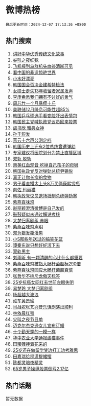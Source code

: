 # 微博热榜

`最后更新时间：2024-12-07 17:13:36 +0800`

## 热门搜索

1. [讲好中华优秀传统文化故事](https://m.weibo.cn/search?containerid=100103type%3D1%26t%3D10%26q%3D%23%E8%AE%B2%E5%A5%BD%E4%B8%AD%E5%8D%8E%E4%BC%98%E7%A7%80%E4%BC%A0%E7%BB%9F%E6%96%87%E5%8C%96%E6%95%85%E4%BA%8B%23&stream_entry_id=51&isnewpage=1&extparam=seat%3D1%26c_type%3D51%26q%3D%2523%25E8%25AE%25B2%25E5%25A5%25BD%25E4%25B8%25AD%25E5%258D%258E%25E4%25BC%2598%25E7%25A7%2580%25E4%25BC%25A0%25E7%25BB%259F%25E6%2596%2587%25E5%258C%2596%25E6%2595%2585%25E4%25BA%258B%2523%26cate%3D10103%26pos%3D0%26dgr%3D0%26filter_type%3Drealtimehot%26stream_entry_id%3D51%26display_time%3D1733562815%26pre_seqid%3D17335628158100222089071)
1. [尖叫之夜红毯](https://m.weibo.cn/search?containerid=100103type%3D1%26t%3D10%26q%3D%E5%B0%96%E5%8F%AB%E4%B9%8B%E5%A4%9C%E7%BA%A2%E6%AF%AF&stream_entry_id=31&isnewpage=1&extparam=seat%3D1%26c_type%3D31%26cate%3D5001%26pos%3D0%26realpos%3D1%26stream_entry_id%3D31%26band_rank%3D1%26lcate%3D5001%26q%3D%25E5%25B0%2596%25E5%258F%25AB%25E4%25B9%258B%25E5%25A4%259C%25E7%25BA%25A2%25E6%25AF%25AF%26dgr%3D0%26filter_type%3Drealtimehot%26flag%3D2%26display_time%3D1733562815%26pre_seqid%3D17335628158100222089071)
1. [飞机撞到鸟群机头血迹清晰可见](https://m.weibo.cn/search?containerid=100103type%3D1%26t%3D10%26q%3D%23%E9%A3%9E%E6%9C%BA%E6%92%9E%E5%88%B0%E9%B8%9F%E7%BE%A4%E6%9C%BA%E5%A4%B4%E8%A1%80%E8%BF%B9%E6%B8%85%E6%99%B0%E5%8F%AF%E8%A7%81%23&stream_entry_id=31&isnewpage=1&extparam=seat%3D1%26c_type%3D31%26cate%3D5001%26pos%3D1%26realpos%3D2%26stream_entry_id%3D31%26band_rank%3D2%26lcate%3D5001%26q%3D%2523%25E9%25A3%259E%25E6%259C%25BA%25E6%2592%259E%25E5%2588%25B0%25E9%25B8%259F%25E7%25BE%25A4%25E6%259C%25BA%25E5%25A4%25B4%25E8%25A1%2580%25E8%25BF%25B9%25E6%25B8%2585%25E6%2599%25B0%25E5%258F%25AF%25E8%25A7%2581%2523%26dgr%3D0%26filter_type%3Drealtimehot%26flag%3D0%26display_time%3D1733562815%26pre_seqid%3D17335628158100222089071)
1. [看中国的非遗惊艳世界](https://m.weibo.cn/search?containerid=100103type%3D1%26t%3D10%26q%3D%23%E7%9C%8B%E4%B8%AD%E5%9B%BD%E7%9A%84%E9%9D%9E%E9%81%97%E6%83%8A%E8%89%B3%E4%B8%96%E7%95%8C%23&stream_entry_id=31&isnewpage=1&extparam=seat%3D1%26c_type%3D31%26cate%3D5001%26pos%3D2%26realpos%3D3%26stream_entry_id%3D31%26band_rank%3D3%26lcate%3D5001%26q%3D%2523%25E7%259C%258B%25E4%25B8%25AD%25E5%259B%25BD%25E7%259A%2584%25E9%259D%259E%25E9%2581%2597%25E6%2583%258A%25E8%2589%25B3%25E4%25B8%2596%25E7%2595%258C%2523%26dgr%3D0%26filter_type%3Drealtimehot%26flag%3D0%26display_time%3D1733562815%26pre_seqid%3D17335628158100222089071)
1. [小水好漂亮](https://m.weibo.cn/search?containerid=100103type%3D1%26t%3D10%26q%3D%E5%B0%8F%E6%B0%B4%E5%A5%BD%E6%BC%82%E4%BA%AE&stream_entry_id=31&isnewpage=1&extparam=seat%3D1%26c_type%3D31%26cate%3D5001%26pos%3D3%26realpos%3D4%26stream_entry_id%3D31%26band_rank%3D4%26lcate%3D5001%26q%3D%25E5%25B0%258F%25E6%25B0%25B4%25E5%25A5%25BD%25E6%25BC%2582%25E4%25BA%25AE%26dgr%3D0%26filter_type%3Drealtimehot%26flag%3D2%26display_time%3D1733562815%26pre_seqid%3D17335628158100222089071)
1. [韩国国会否决金建希特检法](https://m.weibo.cn/search?containerid=100103type%3D1%26t%3D10%26q%3D%23%E9%9F%A9%E5%9B%BD%E5%9B%BD%E4%BC%9A%E5%90%A6%E5%86%B3%E9%87%91%E5%BB%BA%E5%B8%8C%E7%89%B9%E6%A3%80%E6%B3%95%23&stream_entry_id=31&isnewpage=1&extparam=seat%3D1%26c_type%3D31%26cate%3D5001%26pos%3D4%26realpos%3D5%26stream_entry_id%3D31%26band_rank%3D5%26lcate%3D5001%26q%3D%2523%25E9%259F%25A9%25E5%259B%25BD%25E5%259B%25BD%25E4%25BC%259A%25E5%2590%25A6%25E5%2586%25B3%25E9%2587%2591%25E5%25BB%25BA%25E5%25B8%258C%25E7%2589%25B9%25E6%25A3%2580%25E6%25B3%2595%2523%26dgr%3D0%26filter_type%3Drealtimehot%26flag%3D1%26display_time%3D1733562815%26pre_seqid%3D17335628158100222089071)
1. [女硕士走失13年收留者家属发声](https://m.weibo.cn/search?containerid=100103type%3D1%26t%3D10%26q%3D%E5%A5%B3%E7%A1%95%E5%A3%AB%E8%B5%B0%E5%A4%B113%E5%B9%B4%E6%94%B6%E7%95%99%E8%80%85%E5%AE%B6%E5%B1%9E%E5%8F%91%E5%A3%B0&stream_entry_id=31&isnewpage=1&extparam=seat%3D1%26c_type%3D31%26cate%3D5001%26pos%3D5%26realpos%3D6%26stream_entry_id%3D31%26band_rank%3D6%26lcate%3D5001%26q%3D%25E5%25A5%25B3%25E7%25A1%2595%25E5%25A3%25AB%25E8%25B5%25B0%25E5%25A4%25B113%25E5%25B9%25B4%25E6%2594%25B6%25E7%2595%2599%25E8%2580%2585%25E5%25AE%25B6%25E5%25B1%259E%25E5%258F%2591%25E5%25A3%25B0%26dgr%3D0%26filter_type%3Drealtimehot%26flag%3D1%26display_time%3D1733562815%26pre_seqid%3D17335628158100222089071)
1. [李庚希愿我们拥有不讨好的勇气](https://m.weibo.cn/search?containerid=100103type%3D1%26t%3D10%26q%3D%23%E6%9D%8E%E5%BA%9A%E5%B8%8C%E6%84%BF%E6%88%91%E4%BB%AC%E6%8B%A5%E6%9C%89%E4%B8%8D%E8%AE%A8%E5%A5%BD%E7%9A%84%E5%8B%87%E6%B0%94%23&stream_entry_id=31&isnewpage=1&extparam=seat%3D1%26c_type%3D31%26cate%3D5001%26pos%3D6%26lcate%3D5001%26band_rank%3D7%26q%3D%2523%25E6%259D%258E%25E5%25BA%259A%25E5%25B8%258C%25E6%2584%25BF%25E6%2588%2591%25E4%25BB%25AC%25E6%258B%25A5%25E6%259C%2589%25E4%25B8%258D%25E8%25AE%25A8%25E5%25A5%25BD%25E7%259A%2584%25E5%258B%2587%25E6%25B0%2594%2523%26stream_entry_id%3D31%26is_ad_pos%3D1%26dgr%3D0%26filter_type%3Drealtimehot%26adid%3D267429%26display_time%3D1733562815%26pre_seqid%3D17335628158100222089071)
1. [周芯竹一个月暴瘦十斤](https://m.weibo.cn/search?containerid=100103type%3D1%26t%3D10%26q%3D%E5%91%A8%E8%8A%AF%E7%AB%B9%E4%B8%80%E4%B8%AA%E6%9C%88%E6%9A%B4%E7%98%A6%E5%8D%81%E6%96%A4&stream_entry_id=31&isnewpage=1&extparam=seat%3D1%26c_type%3D31%26cate%3D5001%26pos%3D7%26realpos%3D7%26stream_entry_id%3D31%26band_rank%3D7%26lcate%3D5001%26q%3D%25E5%2591%25A8%25E8%258A%25AF%25E7%25AB%25B9%25E4%25B8%2580%25E4%25B8%25AA%25E6%259C%2588%25E6%259A%25B4%25E7%2598%25A6%25E5%258D%2581%25E6%2596%25A4%26dgr%3D0%26filter_type%3Drealtimehot%26flag%3D1%26display_time%3D1733562815%26pre_seqid%3D17335628158100222089071)
1. [美联储12月降息可能性超85%](https://m.weibo.cn/search?containerid=100103type%3D1%26t%3D10%26q%3D%23%E7%BE%8E%E8%81%94%E5%82%A812%E6%9C%88%E9%99%8D%E6%81%AF%E5%8F%AF%E8%83%BD%E6%80%A7%E8%B6%8585%25%23&stream_entry_id=31&isnewpage=1&extparam=seat%3D1%26c_type%3D31%26cate%3D5001%26pos%3D8%26realpos%3D8%26stream_entry_id%3D31%26band_rank%3D8%26lcate%3D5001%26q%3D%2523%25E7%25BE%258E%25E8%2581%2594%25E5%2582%25A812%25E6%259C%2588%25E9%2599%258D%25E6%2581%25AF%25E5%258F%25AF%25E8%2583%25BD%25E6%2580%25A7%25E8%25B6%258585%2525%2523%26dgr%3D0%26filter_type%3Drealtimehot%26flag%3D1%26display_time%3D1733562815%26pre_seqid%3D17335628158100222089071)
1. [韩国乒乓球选手看变脸吓出表情包](https://m.weibo.cn/search?containerid=100103type%3D1%26t%3D10%26q%3D%23%E9%9F%A9%E5%9B%BD%E4%B9%92%E4%B9%93%E7%90%83%E9%80%89%E6%89%8B%E7%9C%8B%E5%8F%98%E8%84%B8%E5%90%93%E5%87%BA%E8%A1%A8%E6%83%85%E5%8C%85%23&stream_entry_id=31&isnewpage=1&extparam=seat%3D1%26c_type%3D31%26cate%3D5001%26pos%3D9%26realpos%3D9%26stream_entry_id%3D31%26band_rank%3D9%26lcate%3D5001%26q%3D%2523%25E9%259F%25A9%25E5%259B%25BD%25E4%25B9%2592%25E4%25B9%2593%25E7%2590%2583%25E9%2580%2589%25E6%2589%258B%25E7%259C%258B%25E5%258F%2598%25E8%2584%25B8%25E5%2590%2593%25E5%2587%25BA%25E8%25A1%25A8%25E6%2583%2585%25E5%258C%2585%2523%26dgr%3D0%26filter_type%3Drealtimehot%26flag%3D1%26display_time%3D1733562815%26pre_seqid%3D17335628158100222089071)
1. [韩国民主党喊执政党议员回来投票](https://m.weibo.cn/search?containerid=100103type%3D1%26t%3D10%26q%3D%23%E9%9F%A9%E5%9B%BD%E6%B0%91%E4%B8%BB%E5%85%9A%E5%96%8A%E6%89%A7%E6%94%BF%E5%85%9A%E8%AE%AE%E5%91%98%E5%9B%9E%E6%9D%A5%E6%8A%95%E7%A5%A8%23&stream_entry_id=31&isnewpage=1&extparam=seat%3D1%26c_type%3D31%26cate%3D5001%26pos%3D10%26realpos%3D10%26stream_entry_id%3D31%26band_rank%3D10%26lcate%3D5001%26q%3D%2523%25E9%259F%25A9%25E5%259B%25BD%25E6%25B0%2591%25E4%25B8%25BB%25E5%2585%259A%25E5%2596%258A%25E6%2589%25A7%25E6%2594%25BF%25E5%2585%259A%25E8%25AE%25AE%25E5%2591%2598%25E5%259B%259E%25E6%259D%25A5%25E6%258A%2595%25E7%25A5%25A8%2523%26dgr%3D0%26filter_type%3Drealtimehot%26flag%3D1%26display_time%3D1733562815%26pre_seqid%3D17335628158100222089071)
1. [虞书欣 雅典女神](https://m.weibo.cn/search?containerid=100103type%3D1%26t%3D10%26q%3D%E8%99%9E%E4%B9%A6%E6%AC%A3+%E9%9B%85%E5%85%B8%E5%A5%B3%E7%A5%9E&stream_entry_id=31&isnewpage=1&extparam=seat%3D1%26c_type%3D31%26cate%3D5001%26pos%3D11%26realpos%3D11%26stream_entry_id%3D31%26band_rank%3D11%26lcate%3D5001%26q%3D%25E8%2599%259E%25E4%25B9%25A6%25E6%25AC%25A3%2520%25E9%259B%2585%25E5%2585%25B8%25E5%25A5%25B3%25E7%25A5%259E%26dgr%3D0%26filter_type%3Drealtimehot%26flag%3D0%26display_time%3D1733562815%26pre_seqid%3D17335628158100222089071)
1. [孙千短发](https://m.weibo.cn/search?containerid=100103type%3D1%26t%3D10%26q%3D%E5%AD%99%E5%8D%83%E7%9F%AD%E5%8F%91&stream_entry_id=31&isnewpage=1&extparam=seat%3D1%26c_type%3D31%26cate%3D5001%26pos%3D12%26realpos%3D12%26stream_entry_id%3D31%26band_rank%3D12%26lcate%3D5001%26q%3D%25E5%25AD%2599%25E5%258D%2583%25E7%259F%25AD%25E5%258F%2591%26dgr%3D0%26filter_type%3Drealtimehot%26flag%3D1%26display_time%3D1733562815%26pre_seqid%3D17335628158100222089071)
1. [燕云十六声公测定档](https://m.weibo.cn/search?containerid=100103type%3D1%26t%3D10%26q%3D%23%E7%87%95%E4%BA%91%E5%8D%81%E5%85%AD%E5%A3%B0%E5%85%AC%E6%B5%8B%E5%AE%9A%E6%A1%A3%23&stream_entry_id=31&isnewpage=1&extparam=seat%3D1%26c_type%3D31%26cate%3D5001%26pos%3D13%26realpos%3D13%26stream_entry_id%3D31%26band_rank%3D13%26lcate%3D5001%26q%3D%2523%25E7%2587%2595%25E4%25BA%2591%25E5%258D%2581%25E5%2585%25AD%25E5%25A3%25B0%25E5%2585%25AC%25E6%25B5%258B%25E5%25AE%259A%25E6%25A1%25A3%2523%26dgr%3D0%26filter_type%3Drealtimehot%26flag%3D1%26display_time%3D1733562815%26pre_seqid%3D17335628158100222089071)
1. [韩国历史上还有2位总统曾遭弹劾](https://m.weibo.cn/search?containerid=100103type%3D1%26t%3D10%26q%3D%23%E9%9F%A9%E5%9B%BD%E5%8E%86%E5%8F%B2%E4%B8%8A%E8%BF%98%E6%9C%892%E4%BD%8D%E6%80%BB%E7%BB%9F%E6%9B%BE%E9%81%AD%E5%BC%B9%E5%8A%BE%23&stream_entry_id=31&isnewpage=1&extparam=seat%3D1%26c_type%3D31%26cate%3D5001%26pos%3D14%26realpos%3D14%26stream_entry_id%3D31%26band_rank%3D14%26lcate%3D5001%26q%3D%2523%25E9%259F%25A9%25E5%259B%25BD%25E5%258E%2586%25E5%258F%25B2%25E4%25B8%258A%25E8%25BF%2598%25E6%259C%25892%25E4%25BD%258D%25E6%2580%25BB%25E7%25BB%259F%25E6%259B%25BE%25E9%2581%25AD%25E5%25BC%25B9%25E5%258A%25BE%2523%26dgr%3D0%26filter_type%3Drealtimehot%26flag%3D1%26display_time%3D1733562815%26pre_seqid%3D17335628158100222089071)
1. [专家建议将医院划分为禁止直播区域](https://m.weibo.cn/search?containerid=100103type%3D1%26t%3D10%26q%3D%23%E4%B8%93%E5%AE%B6%E5%BB%BA%E8%AE%AE%E5%B0%86%E5%8C%BB%E9%99%A2%E5%88%92%E5%88%86%E4%B8%BA%E7%A6%81%E6%AD%A2%E7%9B%B4%E6%92%AD%E5%8C%BA%E5%9F%9F%23&stream_entry_id=31&isnewpage=1&extparam=seat%3D1%26c_type%3D31%26cate%3D5001%26pos%3D15%26realpos%3D15%26stream_entry_id%3D31%26band_rank%3D15%26lcate%3D5001%26q%3D%2523%25E4%25B8%2593%25E5%25AE%25B6%25E5%25BB%25BA%25E8%25AE%25AE%25E5%25B0%2586%25E5%258C%25BB%25E9%2599%25A2%25E5%2588%2592%25E5%2588%2586%25E4%25B8%25BA%25E7%25A6%2581%25E6%25AD%25A2%25E7%259B%25B4%25E6%2592%25AD%25E5%258C%25BA%25E5%259F%259F%2523%26dgr%3D0%26filter_type%3Drealtimehot%26flag%3D1%26display_time%3D1733562815%26pre_seqid%3D17335628158100222089071)
1. [双轨 脱轨](https://m.weibo.cn/search?containerid=100103type%3D1%26t%3D10%26q%3D%E5%8F%8C%E8%BD%A8+%E8%84%B1%E8%BD%A8&stream_entry_id=31&isnewpage=1&extparam=seat%3D1%26c_type%3D31%26cate%3D5001%26pos%3D16%26realpos%3D16%26stream_entry_id%3D31%26band_rank%3D16%26lcate%3D5001%26q%3D%25E5%258F%258C%25E8%25BD%25A8%2520%25E8%2584%25B1%25E8%25BD%25A8%26dgr%3D0%26filter_type%3Drealtimehot%26flag%3D2%26display_time%3D1733562815%26pre_seqid%3D17335628158100222089071)
1. [惠英红血观音 吃掉自己孩子的母狮](https://m.weibo.cn/search?containerid=100103type%3D1%26t%3D10%26q%3D%E6%83%A0%E8%8B%B1%E7%BA%A2%E8%A1%80%E8%A7%82%E9%9F%B3+%E5%90%83%E6%8E%89%E8%87%AA%E5%B7%B1%E5%AD%A9%E5%AD%90%E7%9A%84%E6%AF%8D%E7%8B%AE&stream_entry_id=31&isnewpage=1&extparam=seat%3D1%26c_type%3D31%26cate%3D5001%26pos%3D17%26realpos%3D17%26stream_entry_id%3D31%26band_rank%3D17%26lcate%3D5001%26q%3D%25E6%2583%25A0%25E8%258B%25B1%25E7%25BA%25A2%25E8%25A1%2580%25E8%25A7%2582%25E9%259F%25B3%2520%25E5%2590%2583%25E6%258E%2589%25E8%2587%25AA%25E5%25B7%25B1%25E5%25AD%25A9%25E5%25AD%2590%25E7%259A%2584%25E6%25AF%258D%25E7%258B%25AE%26dgr%3D0%26filter_type%3Drealtimehot%26flag%3D2%26display_time%3D1733562815%26pre_seqid%3D17335628158100222089071)
1. [韩国执政党反对弹劾总统尹锡悦](https://m.weibo.cn/search?containerid=100103type%3D1%26t%3D10%26q%3D%23%E9%9F%A9%E5%9B%BD%E6%89%A7%E6%94%BF%E5%85%9A%E5%8F%8D%E5%AF%B9%E5%BC%B9%E5%8A%BE%E6%80%BB%E7%BB%9F%E5%B0%B9%E9%94%A1%E6%82%A6%23&stream_entry_id=31&isnewpage=1&extparam=seat%3D1%26c_type%3D31%26cate%3D5001%26pos%3D18%26realpos%3D18%26stream_entry_id%3D31%26band_rank%3D18%26lcate%3D5001%26q%3D%2523%25E9%259F%25A9%25E5%259B%25BD%25E6%2589%25A7%25E6%2594%25BF%25E5%2585%259A%25E5%258F%258D%25E5%25AF%25B9%25E5%25BC%25B9%25E5%258A%25BE%25E6%2580%25BB%25E7%25BB%259F%25E5%25B0%25B9%25E9%2594%25A1%25E6%2582%25A6%2523%26dgr%3D0%26filter_type%3Drealtimehot%26flag%3D1%26display_time%3D1733562815%26pre_seqid%3D17335628158100222089071)
1. [真正让你长痘的食物](https://m.weibo.cn/search?containerid=100103type%3D1%26t%3D10%26q%3D%23%E7%9C%9F%E6%AD%A3%E8%AE%A9%E4%BD%A0%E9%95%BF%E7%97%98%E7%9A%84%E9%A3%9F%E7%89%A9%23&stream_entry_id=31&isnewpage=1&extparam=seat%3D1%26c_type%3D31%26cate%3D5001%26pos%3D19%26realpos%3D19%26stream_entry_id%3D31%26band_rank%3D19%26lcate%3D5001%26q%3D%2523%25E7%259C%259F%25E6%25AD%25A3%25E8%25AE%25A9%25E4%25BD%25A0%25E9%2595%25BF%25E7%2597%2598%25E7%259A%2584%25E9%25A3%259F%25E7%2589%25A9%2523%26dgr%3D0%26filter_type%3Drealtimehot%26flag%3D1%26display_time%3D1733562815%26pre_seqid%3D17335628158100222089071)
1. [男子看直播太上头8万买俩康熙赏瓶](https://m.weibo.cn/search?containerid=100103type%3D1%26t%3D10%26q%3D%23%E7%94%B7%E5%AD%90%E7%9C%8B%E7%9B%B4%E6%92%AD%E5%A4%AA%E4%B8%8A%E5%A4%B48%E4%B8%87%E4%B9%B0%E4%BF%A9%E5%BA%B7%E7%86%99%E8%B5%8F%E7%93%B6%23&stream_entry_id=31&isnewpage=1&extparam=seat%3D1%26c_type%3D31%26cate%3D5001%26pos%3D20%26realpos%3D20%26stream_entry_id%3D31%26band_rank%3D20%26lcate%3D5001%26q%3D%2523%25E7%2594%25B7%25E5%25AD%2590%25E7%259C%258B%25E7%259B%25B4%25E6%2592%25AD%25E5%25A4%25AA%25E4%25B8%258A%25E5%25A4%25B48%25E4%25B8%2587%25E4%25B9%25B0%25E4%25BF%25A9%25E5%25BA%25B7%25E7%2586%2599%25E8%25B5%258F%25E7%2593%25B6%2523%26dgr%3D0%26filter_type%3Drealtimehot%26flag%3D1%26display_time%3D1733562815%26pre_seqid%3D17335628158100222089071)
1. [向佐 玛丽猫](https://m.weibo.cn/search?containerid=100103type%3D1%26t%3D10%26q%3D%E5%90%91%E4%BD%90+%E7%8E%9B%E4%B8%BD%E7%8C%AB&stream_entry_id=31&isnewpage=1&extparam=seat%3D1%26c_type%3D31%26cate%3D5001%26pos%3D21%26realpos%3D21%26stream_entry_id%3D31%26band_rank%3D21%26lcate%3D5001%26q%3D%25E5%2590%2591%25E4%25BD%2590%2520%25E7%258E%259B%25E4%25B8%25BD%25E7%258C%25AB%26dgr%3D0%26filter_type%3Drealtimehot%26flag%3D1%26display_time%3D1733562815%26pre_seqid%3D17335628158100222089071)
1. [韩执政党议员退场抵制总统弹劾案](https://m.weibo.cn/search?containerid=100103type%3D1%26t%3D10%26q%3D%23%E9%9F%A9%E6%89%A7%E6%94%BF%E5%85%9A%E8%AE%AE%E5%91%98%E9%80%80%E5%9C%BA%E6%8A%B5%E5%88%B6%E6%80%BB%E7%BB%9F%E5%BC%B9%E5%8A%BE%E6%A1%88%23&stream_entry_id=31&isnewpage=1&extparam=seat%3D1%26c_type%3D31%26cate%3D5001%26pos%3D22%26realpos%3D22%26stream_entry_id%3D31%26band_rank%3D22%26lcate%3D5001%26q%3D%2523%25E9%259F%25A9%25E6%2589%25A7%25E6%2594%25BF%25E5%2585%259A%25E8%25AE%25AE%25E5%2591%2598%25E9%2580%2580%25E5%259C%25BA%25E6%258A%25B5%25E5%2588%25B6%25E6%2580%25BB%25E7%25BB%259F%25E5%25BC%25B9%25E5%258A%25BE%25E6%25A1%2588%2523%26dgr%3D0%26filter_type%3Drealtimehot%26flag%3D1%26display_time%3D1733562815%26pre_seqid%3D17335628158100222089071)
1. [紫燕百味鸡](https://m.weibo.cn/search?containerid=100103type%3D1%26t%3D10%26q%3D%E7%B4%AB%E7%87%95%E7%99%BE%E5%91%B3%E9%B8%A1&stream_entry_id=31&isnewpage=1&extparam=seat%3D1%26c_type%3D31%26cate%3D5001%26pos%3D23%26realpos%3D23%26stream_entry_id%3D31%26band_rank%3D23%26lcate%3D5001%26q%3D%25E7%25B4%25AB%25E7%2587%2595%25E7%2599%25BE%25E5%2591%25B3%25E9%25B8%25A1%26dgr%3D0%26filter_type%3Drealtimehot%26flag%3D1%26display_time%3D1733562815%26pre_seqid%3D17335628158100222089071)
1. [赵丽颖澄清微博是自己发的](https://m.weibo.cn/search?containerid=100103type%3D1%26t%3D10%26q%3D%23%E8%B5%B5%E4%B8%BD%E9%A2%96%E6%BE%84%E6%B8%85%E5%BE%AE%E5%8D%9A%E6%98%AF%E8%87%AA%E5%B7%B1%E5%8F%91%E7%9A%84%23&stream_entry_id=31&isnewpage=1&extparam=seat%3D1%26c_type%3D31%26cate%3D5001%26pos%3D24%26realpos%3D24%26stream_entry_id%3D31%26band_rank%3D24%26lcate%3D5001%26q%3D%2523%25E8%25B5%25B5%25E4%25B8%25BD%25E9%25A2%2596%25E6%25BE%2584%25E6%25B8%2585%25E5%25BE%25AE%25E5%258D%259A%25E6%2598%25AF%25E8%2587%25AA%25E5%25B7%25B1%25E5%258F%2591%25E7%259A%2584%2523%26dgr%3D0%26filter_type%3Drealtimehot%26flag%3D0%26display_time%3D1733562815%26pre_seqid%3D17335628158100222089071)
1. [鼓鼓疑似未通过解说考核](https://m.weibo.cn/search?containerid=100103type%3D1%26t%3D10%26q%3D%23%E9%BC%93%E9%BC%93%E7%96%91%E4%BC%BC%E6%9C%AA%E9%80%9A%E8%BF%87%E8%A7%A3%E8%AF%B4%E8%80%83%E6%A0%B8%23&stream_entry_id=31&isnewpage=1&extparam=seat%3D1%26c_type%3D31%26cate%3D5001%26pos%3D25%26realpos%3D25%26stream_entry_id%3D31%26band_rank%3D25%26lcate%3D5001%26q%3D%2523%25E9%25BC%2593%25E9%25BC%2593%25E7%2596%2591%25E4%25BC%25BC%25E6%259C%25AA%25E9%2580%259A%25E8%25BF%2587%25E8%25A7%25A3%25E8%25AF%25B4%25E8%2580%2583%25E6%25A0%25B8%2523%26dgr%3D0%26filter_type%3Drealtimehot%26flag%3D1%26display_time%3D1733562815%26pre_seqid%3D17335628158100222089071)
1. [大梦归离剧组 养眼](https://m.weibo.cn/search?containerid=100103type%3D1%26t%3D10%26q%3D%E5%A4%A7%E6%A2%A6%E5%BD%92%E7%A6%BB%E5%89%A7%E7%BB%84+%E5%85%BB%E7%9C%BC&stream_entry_id=31&isnewpage=1&extparam=seat%3D1%26c_type%3D31%26cate%3D5001%26pos%3D26%26realpos%3D26%26stream_entry_id%3D31%26band_rank%3D26%26lcate%3D5001%26q%3D%25E5%25A4%25A7%25E6%25A2%25A6%25E5%25BD%2592%25E7%25A6%25BB%25E5%2589%25A7%25E7%25BB%2584%2520%25E5%2585%25BB%25E7%259C%25BC%26dgr%3D0%26filter_type%3Drealtimehot%26flag%3D1%26display_time%3D1733562815%26pre_seqid%3D17335628158100222089071)
1. [紫燕百味鸡声明](https://m.weibo.cn/search?containerid=100103type%3D1%26t%3D10%26q%3D%23%E7%B4%AB%E7%87%95%E7%99%BE%E5%91%B3%E9%B8%A1%E5%A3%B0%E6%98%8E%23&stream_entry_id=31&isnewpage=1&extparam=seat%3D1%26c_type%3D31%26cate%3D5001%26pos%3D27%26realpos%3D27%26stream_entry_id%3D31%26band_rank%3D27%26lcate%3D5001%26q%3D%2523%25E7%25B4%25AB%25E7%2587%2595%25E7%2599%25BE%25E5%2591%25B3%25E9%25B8%25A1%25E5%25A3%25B0%25E6%2598%258E%2523%26dgr%3D0%26filter_type%3Drealtimehot%26flag%3D0%26display_time%3D1733562815%26pre_seqid%3D17335628158100222089071)
1. [邓为银发撕漫男](https://m.weibo.cn/search?containerid=100103type%3D1%26t%3D10%26q%3D%23%E9%82%93%E4%B8%BA%E9%93%B6%E5%8F%91%E6%92%95%E6%BC%AB%E7%94%B7%23&stream_entry_id=31&isnewpage=1&extparam=seat%3D1%26c_type%3D31%26cate%3D5001%26pos%3D28%26realpos%3D28%26stream_entry_id%3D31%26band_rank%3D28%26lcate%3D5001%26q%3D%2523%25E9%2582%2593%25E4%25B8%25BA%25E9%2593%25B6%25E5%258F%2591%25E6%2592%2595%25E6%25BC%25AB%25E7%2594%25B7%2523%26dgr%3D0%26filter_type%3Drealtimehot%26flag%3D1%26display_time%3D1733562815%26pre_seqid%3D17335628158100222089071)
1. [小S那些年送过的搞笑花篮](https://m.weibo.cn/search?containerid=100103type%3D1%26t%3D10%26q%3D%23%E5%B0%8FS%E9%82%A3%E4%BA%9B%E5%B9%B4%E9%80%81%E8%BF%87%E7%9A%84%E6%90%9E%E7%AC%91%E8%8A%B1%E7%AF%AE%23&stream_entry_id=31&isnewpage=1&extparam=seat%3D1%26c_type%3D31%26cate%3D5001%26pos%3D29%26realpos%3D29%26stream_entry_id%3D31%26band_rank%3D29%26lcate%3D5001%26q%3D%2523%25E5%25B0%258FS%25E9%2582%25A3%25E4%25BA%259B%25E5%25B9%25B4%25E9%2580%2581%25E8%25BF%2587%25E7%259A%2584%25E6%2590%259E%25E7%25AC%2591%25E8%258A%25B1%25E7%25AF%25AE%2523%26dgr%3D0%26filter_type%3Drealtimehot%26flag%3D1%26display_time%3D1733562815%26pre_seqid%3D17335628158100222089071)
1. [谭秦东说只想好好活下去](https://m.weibo.cn/search?containerid=100103type%3D1%26t%3D10%26q%3D%23%E8%B0%AD%E7%A7%A6%E4%B8%9C%E8%AF%B4%E5%8F%AA%E6%83%B3%E5%A5%BD%E5%A5%BD%E6%B4%BB%E4%B8%8B%E5%8E%BB%23&stream_entry_id=31&isnewpage=1&extparam=seat%3D1%26c_type%3D31%26cate%3D5001%26pos%3D30%26realpos%3D30%26stream_entry_id%3D31%26band_rank%3D30%26lcate%3D5001%26q%3D%2523%25E8%25B0%25AD%25E7%25A7%25A6%25E4%25B8%259C%25E8%25AF%25B4%25E5%258F%25AA%25E6%2583%25B3%25E5%25A5%25BD%25E5%25A5%25BD%25E6%25B4%25BB%25E4%25B8%258B%25E5%258E%25BB%2523%26dgr%3D0%26filter_type%3Drealtimehot%26flag%3D1%26display_time%3D1733562815%26pre_seqid%3D17335628158100222089071)
1. [双轨男主](https://m.weibo.cn/search?containerid=100103type%3D1%26t%3D10%26q%3D%E5%8F%8C%E8%BD%A8%E7%94%B7%E4%B8%BB&stream_entry_id=31&isnewpage=1&extparam=seat%3D1%26c_type%3D31%26cate%3D5001%26pos%3D31%26realpos%3D31%26stream_entry_id%3D31%26band_rank%3D31%26lcate%3D5001%26q%3D%25E5%258F%258C%25E8%25BD%25A8%25E7%2594%25B7%25E4%25B8%25BB%26dgr%3D0%26filter_type%3Drealtimehot%26flag%3D0%26display_time%3D1733562815%26pre_seqid%3D17335628158100222089071)
1. [刘雨昕 有一颗清醒的心比什么都重要](https://m.weibo.cn/search?containerid=100103type%3D1%26t%3D10%26q%3D%E5%88%98%E9%9B%A8%E6%98%95+%E6%9C%89%E4%B8%80%E9%A2%97%E6%B8%85%E9%86%92%E7%9A%84%E5%BF%83%E6%AF%94%E4%BB%80%E4%B9%88%E9%83%BD%E9%87%8D%E8%A6%81&stream_entry_id=31&isnewpage=1&extparam=seat%3D1%26c_type%3D31%26cate%3D5001%26pos%3D32%26realpos%3D32%26stream_entry_id%3D31%26band_rank%3D32%26lcate%3D5001%26q%3D%25E5%2588%2598%25E9%259B%25A8%25E6%2598%2595%2520%25E6%259C%2589%25E4%25B8%2580%25E9%25A2%2597%25E6%25B8%2585%25E9%2586%2592%25E7%259A%2584%25E5%25BF%2583%25E6%25AF%2594%25E4%25BB%2580%25E4%25B9%2588%25E9%2583%25BD%25E9%2587%258D%25E8%25A6%2581%26dgr%3D0%26filter_type%3Drealtimehot%26flag%3D1%26display_time%3D1733562815%26pre_seqid%3D17335628158100222089071)
1. [紫燕百味鸡被指大肠杆菌超标290倍](https://m.weibo.cn/search?containerid=100103type%3D1%26t%3D10%26q%3D%23%E7%B4%AB%E7%87%95%E7%99%BE%E5%91%B3%E9%B8%A1%E8%A2%AB%E6%8C%87%E5%A4%A7%E8%82%A0%E6%9D%86%E8%8F%8C%E8%B6%85%E6%A0%87290%E5%80%8D%23&stream_entry_id=31&isnewpage=1&extparam=seat%3D1%26c_type%3D31%26cate%3D5001%26pos%3D33%26realpos%3D33%26stream_entry_id%3D31%26band_rank%3D33%26lcate%3D5001%26q%3D%2523%25E7%25B4%25AB%25E7%2587%2595%25E7%2599%25BE%25E5%2591%25B3%25E9%25B8%25A1%25E8%25A2%25AB%25E6%258C%2587%25E5%25A4%25A7%25E8%2582%25A0%25E6%259D%2586%25E8%258F%258C%25E8%25B6%2585%25E6%25A0%2587290%25E5%2580%258D%2523%26dgr%3D0%26filter_type%3Drealtimehot%26flag%3D1%26display_time%3D1733562815%26pre_seqid%3D17335628158100222089071)
1. [紫燕百味鸡回应大肠杆菌超百倍](https://m.weibo.cn/search?containerid=100103type%3D1%26t%3D10%26q%3D%23%E7%B4%AB%E7%87%95%E7%99%BE%E5%91%B3%E9%B8%A1%E5%9B%9E%E5%BA%94%E5%A4%A7%E8%82%A0%E6%9D%86%E8%8F%8C%E8%B6%85%E7%99%BE%E5%80%8D%23&stream_entry_id=31&isnewpage=1&extparam=seat%3D1%26c_type%3D31%26cate%3D5001%26pos%3D34%26realpos%3D34%26stream_entry_id%3D31%26band_rank%3D34%26lcate%3D5001%26q%3D%2523%25E7%25B4%25AB%25E7%2587%2595%25E7%2599%25BE%25E5%2591%25B3%25E9%25B8%25A1%25E5%259B%259E%25E5%25BA%2594%25E5%25A4%25A7%25E8%2582%25A0%25E6%259D%2586%25E8%258F%258C%25E8%25B6%2585%25E7%2599%25BE%25E5%2580%258D%2523%26dgr%3D0%26filter_type%3Drealtimehot%26flag%3D0%26display_time%3D1733562815%26pre_seqid%3D17335628158100222089071)
1. [张哲华不排斥龙傲天标签](https://m.weibo.cn/search?containerid=100103type%3D1%26t%3D10%26q%3D%23%E5%BC%A0%E5%93%B2%E5%8D%8E%E4%B8%8D%E6%8E%92%E6%96%A5%E9%BE%99%E5%82%B2%E5%A4%A9%E6%A0%87%E7%AD%BE%23&stream_entry_id=31&isnewpage=1&extparam=seat%3D1%26c_type%3D31%26cate%3D5001%26pos%3D35%26realpos%3D35%26stream_entry_id%3D31%26band_rank%3D35%26lcate%3D5001%26q%3D%2523%25E5%25BC%25A0%25E5%2593%25B2%25E5%258D%258E%25E4%25B8%258D%25E6%258E%2592%25E6%2596%25A5%25E9%25BE%2599%25E5%2582%25B2%25E5%25A4%25A9%25E6%25A0%2587%25E7%25AD%25BE%2523%26dgr%3D0%26filter_type%3Drealtimehot%26flag%3D1%26display_time%3D1733562815%26pre_seqid%3D17335628158100222089071)
1. [25岁抗癌女网红去世前左眼失明](https://m.weibo.cn/search?containerid=100103type%3D1%26t%3D10%26q%3D%2325%E5%B2%81%E6%8A%97%E7%99%8C%E5%A5%B3%E7%BD%91%E7%BA%A2%E5%8E%BB%E4%B8%96%E5%89%8D%E5%B7%A6%E7%9C%BC%E5%A4%B1%E6%98%8E%23&stream_entry_id=31&isnewpage=1&extparam=seat%3D1%26c_type%3D31%26cate%3D5001%26pos%3D36%26realpos%3D36%26stream_entry_id%3D31%26band_rank%3D36%26lcate%3D5001%26q%3D%252325%25E5%25B2%2581%25E6%258A%2597%25E7%2599%258C%25E5%25A5%25B3%25E7%25BD%2591%25E7%25BA%25A2%25E5%258E%25BB%25E4%25B8%2596%25E5%2589%258D%25E5%25B7%25A6%25E7%259C%25BC%25E5%25A4%25B1%25E6%2598%258E%2523%26dgr%3D0%26filter_type%3Drealtimehot%26flag%3D0%26display_time%3D1733562815%26pre_seqid%3D17335628158100222089071)
1. [易梦玲 大梦归离剧组](https://m.weibo.cn/search?containerid=100103type%3D1%26t%3D10%26q%3D%E6%98%93%E6%A2%A6%E7%8E%B2+%E5%A4%A7%E6%A2%A6%E5%BD%92%E7%A6%BB%E5%89%A7%E7%BB%84&stream_entry_id=31&isnewpage=1&extparam=seat%3D1%26c_type%3D31%26cate%3D5001%26pos%3D37%26realpos%3D37%26stream_entry_id%3D31%26band_rank%3D37%26lcate%3D5001%26q%3D%25E6%2598%2593%25E6%25A2%25A6%25E7%258E%25B2%2520%25E5%25A4%25A7%25E6%25A2%25A6%25E5%25BD%2592%25E7%25A6%25BB%25E5%2589%25A7%25E7%25BB%2584%26dgr%3D0%26filter_type%3Drealtimehot%26flag%3D1%26display_time%3D1733562815%26pre_seqid%3D17335628158100222089071)
1. [杨超越大波浪](https://m.weibo.cn/search?containerid=100103type%3D1%26t%3D10%26q%3D%E6%9D%A8%E8%B6%85%E8%B6%8A%E5%A4%A7%E6%B3%A2%E6%B5%AA&stream_entry_id=31&isnewpage=1&extparam=seat%3D1%26c_type%3D31%26cate%3D5001%26pos%3D38%26realpos%3D38%26stream_entry_id%3D31%26band_rank%3D38%26lcate%3D5001%26q%3D%25E6%259D%25A8%25E8%25B6%2585%25E8%25B6%258A%25E5%25A4%25A7%25E6%25B3%25A2%25E6%25B5%25AA%26dgr%3D0%26filter_type%3Drealtimehot%26flag%3D0%26display_time%3D1733562815%26pre_seqid%3D17335628158100222089071)
1. [动车黄景瑜](https://m.weibo.cn/search?containerid=100103type%3D1%26t%3D10%26q%3D%23%E5%8A%A8%E8%BD%A6%E9%BB%84%E6%99%AF%E7%91%9C%23&stream_entry_id=31&isnewpage=1&extparam=seat%3D1%26c_type%3D31%26cate%3D5001%26pos%3D39%26realpos%3D39%26stream_entry_id%3D31%26band_rank%3D39%26lcate%3D5001%26q%3D%2523%25E5%258A%25A8%25E8%25BD%25A6%25E9%25BB%2584%25E6%2599%25AF%25E7%2591%259C%2523%26dgr%3D0%26filter_type%3Drealtimehot%26flag%3D1%26display_time%3D1733562815%26pre_seqid%3D17335628158100222089071)
1. [肖战祝张艺兴音乐话剧演出顺利](https://m.weibo.cn/search?containerid=100103type%3D1%26t%3D10%26q%3D%23%E8%82%96%E6%88%98%E7%A5%9D%E5%BC%A0%E8%89%BA%E5%85%B4%E9%9F%B3%E4%B9%90%E8%AF%9D%E5%89%A7%E6%BC%94%E5%87%BA%E9%A1%BA%E5%88%A9%23&stream_entry_id=31&isnewpage=1&extparam=seat%3D1%26c_type%3D31%26cate%3D5001%26pos%3D40%26realpos%3D40%26stream_entry_id%3D31%26band_rank%3D40%26lcate%3D5001%26q%3D%2523%25E8%2582%2596%25E6%2588%2598%25E7%25A5%259D%25E5%25BC%25A0%25E8%2589%25BA%25E5%2585%25B4%25E9%259F%25B3%25E4%25B9%2590%25E8%25AF%259D%25E5%2589%25A7%25E6%25BC%2594%25E5%2587%25BA%25E9%25A1%25BA%25E5%2588%25A9%2523%26dgr%3D0%26filter_type%3Drealtimehot%26flag%3D0%26display_time%3D1733562815%26pre_seqid%3D17335628158100222089071)
1. [林依晨红毯](https://m.weibo.cn/search?containerid=100103type%3D1%26t%3D10%26q%3D%E6%9E%97%E4%BE%9D%E6%99%A8%E7%BA%A2%E6%AF%AF&stream_entry_id=31&isnewpage=1&extparam=seat%3D1%26c_type%3D31%26cate%3D5001%26pos%3D41%26realpos%3D41%26stream_entry_id%3D31%26band_rank%3D41%26lcate%3D5001%26q%3D%25E6%259E%2597%25E4%25BE%259D%25E6%2599%25A8%25E7%25BA%25A2%25E6%25AF%25AF%26dgr%3D0%26filter_type%3Drealtimehot%26flag%3D1%26display_time%3D1733562815%26pre_seqid%3D17335628158100222089071)
1. [尖叫之夜节目单](https://m.weibo.cn/search?containerid=100103type%3D1%26t%3D10%26q%3D%E5%B0%96%E5%8F%AB%E4%B9%8B%E5%A4%9C%E8%8A%82%E7%9B%AE%E5%8D%95&stream_entry_id=31&isnewpage=1&extparam=seat%3D1%26c_type%3D31%26cate%3D5001%26pos%3D42%26realpos%3D42%26stream_entry_id%3D31%26band_rank%3D42%26lcate%3D5001%26q%3D%25E5%25B0%2596%25E5%258F%25AB%25E4%25B9%258B%25E5%25A4%259C%25E8%258A%2582%25E7%259B%25AE%25E5%258D%2595%26dgr%3D0%26filter_type%3Drealtimehot%26flag%3D0%26display_time%3D1733562815%26pre_seqid%3D17335628158100222089071)
1. [迈克尔杰克逊女儿宣布订婚](https://m.weibo.cn/search?containerid=100103type%3D1%26t%3D10%26q%3D%23%E8%BF%88%E5%85%8B%E5%B0%94%E6%9D%B0%E5%85%8B%E9%80%8A%E5%A5%B3%E5%84%BF%E5%AE%A3%E5%B8%83%E8%AE%A2%E5%A9%9A%23&stream_entry_id=31&isnewpage=1&extparam=seat%3D1%26c_type%3D31%26cate%3D5001%26pos%3D43%26realpos%3D43%26stream_entry_id%3D31%26band_rank%3D43%26lcate%3D5001%26q%3D%2523%25E8%25BF%2588%25E5%2585%258B%25E5%25B0%2594%25E6%259D%25B0%25E5%2585%258B%25E9%2580%258A%25E5%25A5%25B3%25E5%2584%25BF%25E5%25AE%25A3%25E5%25B8%2583%25E8%25AE%25A2%25E5%25A9%259A%2523%26dgr%3D0%26filter_type%3Drealtimehot%26flag%3D0%26display_time%3D1733562815%26pre_seqid%3D17335628158100222089071)
1. [十个勤天穿的一模一样](https://m.weibo.cn/search?containerid=100103type%3D1%26t%3D10%26q%3D%23%E5%8D%81%E4%B8%AA%E5%8B%A4%E5%A4%A9%E7%A9%BF%E7%9A%84%E4%B8%80%E6%A8%A1%E4%B8%80%E6%A0%B7%23&stream_entry_id=31&isnewpage=1&extparam=seat%3D1%26c_type%3D31%26cate%3D5001%26pos%3D44%26realpos%3D44%26stream_entry_id%3D31%26band_rank%3D44%26lcate%3D5001%26q%3D%2523%25E5%258D%2581%25E4%25B8%25AA%25E5%258B%25A4%25E5%25A4%25A9%25E7%25A9%25BF%25E7%259A%2584%25E4%25B8%2580%25E6%25A8%25A1%25E4%25B8%2580%25E6%25A0%25B7%2523%26dgr%3D0%26filter_type%3Drealtimehot%26flag%3D1%26display_time%3D1733562815%26pre_seqid%3D17335628158100222089071)
1. [华中农业大学通报虐猫事件](https://m.weibo.cn/search?containerid=100103type%3D1%26t%3D10%26q%3D%23%E5%8D%8E%E4%B8%AD%E5%86%9C%E4%B8%9A%E5%A4%A7%E5%AD%A6%E9%80%9A%E6%8A%A5%E8%99%90%E7%8C%AB%E4%BA%8B%E4%BB%B6%23&stream_entry_id=31&isnewpage=1&extparam=seat%3D1%26c_type%3D31%26cate%3D5001%26pos%3D45%26realpos%3D45%26stream_entry_id%3D31%26band_rank%3D45%26lcate%3D5001%26q%3D%2523%25E5%258D%258E%25E4%25B8%25AD%25E5%2586%259C%25E4%25B8%259A%25E5%25A4%25A7%25E5%25AD%25A6%25E9%2580%259A%25E6%258A%25A5%25E8%2599%2590%25E7%258C%25AB%25E4%25BA%258B%25E4%25BB%25B6%2523%26dgr%3D0%26filter_type%3Drealtimehot%26flag%3D1%26display_time%3D1733562815%26pre_seqid%3D17335628158100222089071)
1. [田曦薇捧着花来的](https://m.weibo.cn/search?containerid=100103type%3D1%26t%3D10%26q%3D%23%E7%94%B0%E6%9B%A6%E8%96%87%E6%8D%A7%E7%9D%80%E8%8A%B1%E6%9D%A5%E7%9A%84%23&stream_entry_id=31&isnewpage=1&extparam=seat%3D1%26c_type%3D31%26cate%3D5001%26pos%3D46%26realpos%3D46%26stream_entry_id%3D31%26band_rank%3D46%26lcate%3D5001%26q%3D%2523%25E7%2594%25B0%25E6%259B%25A6%25E8%2596%2587%25E6%258D%25A7%25E7%259D%2580%25E8%258A%25B1%25E6%259D%25A5%25E7%259A%2584%2523%26dgr%3D0%26filter_type%3Drealtimehot%26flag%3D0%26display_time%3D1733562815%26pre_seqid%3D17335628158100222089071)
1. [25岁还在做留学梦边打工边考雅思](https://m.weibo.cn/search?containerid=100103type%3D1%26t%3D10%26q%3D25%E5%B2%81%E8%BF%98%E5%9C%A8%E5%81%9A%E7%95%99%E5%AD%A6%E6%A2%A6%E8%BE%B9%E6%89%93%E5%B7%A5%E8%BE%B9%E8%80%83%E9%9B%85%E6%80%9D&stream_entry_id=31&isnewpage=1&extparam=seat%3D1%26c_type%3D31%26cate%3D5001%26pos%3D47%26realpos%3D47%26stream_entry_id%3D31%26band_rank%3D47%26lcate%3D5001%26q%3D25%25E5%25B2%2581%25E8%25BF%2598%25E5%259C%25A8%25E5%2581%259A%25E7%2595%2599%25E5%25AD%25A6%25E6%25A2%25A6%25E8%25BE%25B9%25E6%2589%2593%25E5%25B7%25A5%25E8%25BE%25B9%25E8%2580%2583%25E9%259B%2585%25E6%2580%259D%26dgr%3D0%26filter_type%3Drealtimehot%26flag%3D1%26display_time%3D1733562815%26pre_seqid%3D17335628158100222089071)
1. [田嘉瑞给程潇提裙摆](https://m.weibo.cn/search?containerid=100103type%3D1%26t%3D10%26q%3D%23%E7%94%B0%E5%98%89%E7%91%9E%E7%BB%99%E7%A8%8B%E6%BD%87%E6%8F%90%E8%A3%99%E6%91%86%23&stream_entry_id=31&isnewpage=1&extparam=seat%3D1%26c_type%3D31%26cate%3D5001%26pos%3D48%26realpos%3D48%26stream_entry_id%3D31%26band_rank%3D48%26lcate%3D5001%26q%3D%2523%25E7%2594%25B0%25E5%2598%2589%25E7%2591%259E%25E7%25BB%2599%25E7%25A8%258B%25E6%25BD%2587%25E6%258F%2590%25E8%25A3%2599%25E6%2591%2586%2523%26dgr%3D0%26filter_type%3Drealtimehot%26flag%3D1%26display_time%3D1733562815%26pre_seqid%3D17335628158100222089071)
1. [陈都灵暗夜精灵](https://m.weibo.cn/search?containerid=100103type%3D1%26t%3D10%26q%3D%23%E9%99%88%E9%83%BD%E7%81%B5%E6%9A%97%E5%A4%9C%E7%B2%BE%E7%81%B5%23&stream_entry_id=31&isnewpage=1&extparam=seat%3D1%26c_type%3D31%26cate%3D5001%26pos%3D49%26realpos%3D49%26stream_entry_id%3D31%26band_rank%3D49%26lcate%3D5001%26q%3D%2523%25E9%2599%2588%25E9%2583%25BD%25E7%2581%25B5%25E6%259A%2597%25E5%25A4%259C%25E7%25B2%25BE%25E7%2581%25B5%2523%26dgr%3D0%26filter_type%3Drealtimehot%26flag%3D1%26display_time%3D1733562815%26pre_seqid%3D17335628158100222089071)
1. [65岁男子操纵股票倒亏2.17亿](https://m.weibo.cn/search?containerid=100103type%3D1%26t%3D10%26q%3D%2365%E5%B2%81%E7%94%B7%E5%AD%90%E6%93%8D%E7%BA%B5%E8%82%A1%E7%A5%A8%E5%80%92%E4%BA%8F2.17%E4%BA%BF%23&stream_entry_id=31&isnewpage=1&extparam=seat%3D1%26c_type%3D31%26cate%3D5001%26pos%3D50%26realpos%3D50%26stream_entry_id%3D31%26band_rank%3D50%26lcate%3D5001%26q%3D%252365%25E5%25B2%2581%25E7%2594%25B7%25E5%25AD%2590%25E6%2593%258D%25E7%25BA%25B5%25E8%2582%25A1%25E7%25A5%25A8%25E5%2580%2592%25E4%25BA%258F2.17%25E4%25BA%25BF%2523%26dgr%3D0%26filter_type%3Drealtimehot%26flag%3D0%26display_time%3D1733562815%26pre_seqid%3D17335628158100222089071)

## 热门话题

暂无数据
